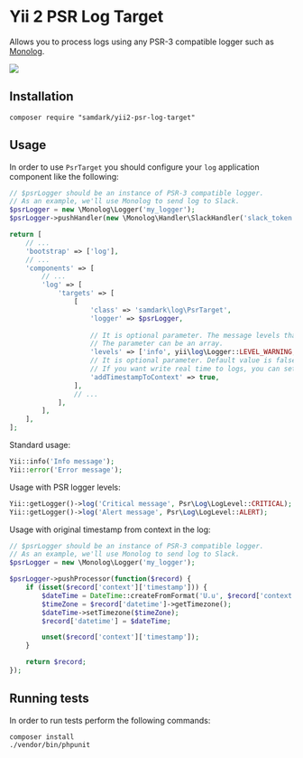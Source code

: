 # Yii 2 PSR Log Target

Allows you to process logs using any PSR-3 compatible logger such as [Monolog](https://github.com/Seldaek/monolog).

<a href="https://travis-ci.org/samdark/yii2-psr-log-target">
    <img src="https://travis-ci.org/samdark/yii2-psr-log-target.svg" />
</a>

## Installation

```
composer require "samdark/yii2-psr-log-target"
```

## Usage

In order to use `PsrTarget` you should configure your `log` application component like the following:  

```php
// $psrLogger should be an instance of PSR-3 compatible logger.
// As an example, we'll use Monolog to send log to Slack.
$psrLogger = new \Monolog\Logger('my_logger');
$psrLogger->pushHandler(new \Monolog\Handler\SlackHandler('slack_token', 'logs', null, true, null, \Monolog\Logger::DEBUG));

return [
    // ...
    'bootstrap' => ['log'],    
    // ...    
    'components' => [
        // ...        
        'log' => [
            'targets' => [
                [
                    'class' => 'samdark\log\PsrTarget',
                    'logger' => $psrLogger,
                    
                    // It is optional parameter. The message levels that this target is interested in.
                    // The parameter can be an array.
                    'levels' => ['info', yii\log\Logger::LEVEL_WARNING, Psr\Log\LogLevel::CRITICAL],
					// It is optional parameter. Default value is false. If you use Yii log buffering, you see buffer write time, and not real timestamp.
					// If you want write real time to logs, you can set addTimestampToContext as true and use timestamp from log event context.
					'addTimestampToContext' => true,
                ],
                // ...
            ],
        ],
    ],
];
```

Standard usage:

```php
Yii::info('Info message');
Yii::error('Error message');
```

Usage with PSR logger levels:

```php
Yii::getLogger()->log('Critical message', Psr\Log\LogLevel::CRITICAL);
Yii::getLogger()->log('Alert message', Psr\Log\LogLevel::ALERT);
```

Usage with original timestamp from context in the log:

```php
// $psrLogger should be an instance of PSR-3 compatible logger.
// As an example, we'll use Monolog to send log to Slack.
$psrLogger = new \Monolog\Logger('my_logger');

$psrLogger->pushProcessor(function($record) {
    if (isset($record['context']['timestamp'])) {
        $dateTime = DateTime::createFromFormat('U.u', $record['context']['timestamp']);
        $timeZone = $record['datetime']->getTimezone();
        $dateTime->setTimezone($timeZone);
        $record['datetime'] = $dateTime;

        unset($record['context']['timestamp']);
    }

    return $record;
});
```

## Running tests

In order to run tests perform the following commands:

```
composer install
./vendor/bin/phpunit
```
